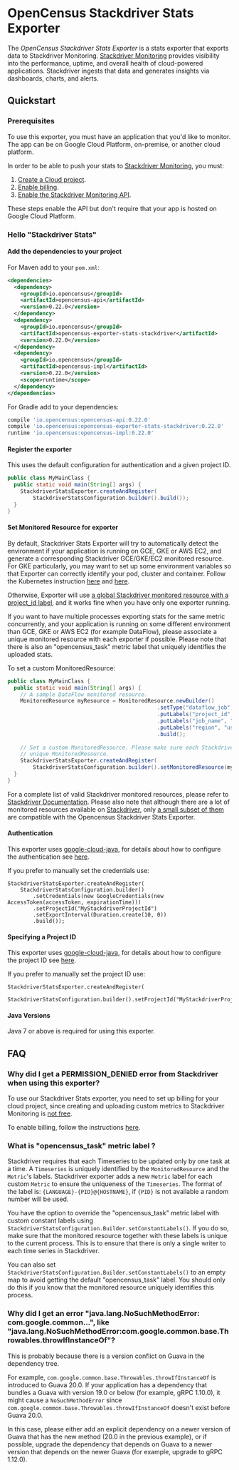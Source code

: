 # OpenCensus Stackdriver Stats Exporter

The *OpenCensus Stackdriver Stats Exporter* is a stats exporter that exports data to 
Stackdriver Monitoring. [Stackdriver Monitoring][stackdriver-monitoring] provides visibility into 
the performance, uptime, and overall health of cloud-powered applications. Stackdriver ingests that 
data and generates insights via dashboards, charts, and alerts.

## Quickstart

### Prerequisites

To use this exporter, you must have an application that you'd like to monitor. The app can be on 
Google Cloud Platform, on-premise, or another cloud platform.

In order to be able to push your stats to [Stackdriver Monitoring][stackdriver-monitoring], you must:

1. [Create a Cloud project](https://support.google.com/cloud/answer/6251787?hl=en).
2. [Enable billing](https://support.google.com/cloud/answer/6288653#new-billing).
3. [Enable the Stackdriver Monitoring API](https://console.cloud.google.com/apis/dashboard).

These steps enable the API but don't require that your app is hosted on Google Cloud Platform.

### Hello "Stackdriver Stats"

#### Add the dependencies to your project

For Maven add to your `pom.xml`:
```xml
<dependencies>
  <dependency>
    <groupId>io.opencensus</groupId>
    <artifactId>opencensus-api</artifactId>
    <version>0.22.0</version>
  </dependency>
  <dependency>
    <groupId>io.opencensus</groupId>
    <artifactId>opencensus-exporter-stats-stackdriver</artifactId>
    <version>0.22.0</version>
  </dependency>
  <dependency>
    <groupId>io.opencensus</groupId>
    <artifactId>opencensus-impl</artifactId>
    <version>0.22.0</version>
    <scope>runtime</scope>
  </dependency>
</dependencies>
```

For Gradle add to your dependencies:
```groovy
compile 'io.opencensus:opencensus-api:0.22.0'
compile 'io.opencensus:opencensus-exporter-stats-stackdriver:0.22.0'
runtime 'io.opencensus:opencensus-impl:0.22.0'
```

#### Register the exporter

This uses the default configuration for authentication and a given project ID.

```java
public class MyMainClass {
  public static void main(String[] args) {
    StackdriverStatsExporter.createAndRegister(
        StackdriverStatsConfiguration.builder().build());
  }
}
```

#### Set Monitored Resource for exporter

By default, Stackdriver Stats Exporter will try to automatically detect the environment if your 
application is running on GCE, GKE or AWS EC2, and generate a corresponding Stackdriver GCE/GKE/EC2 
monitored resource. For GKE particularly, you may want to set up some environment variables so that 
Exporter can correctly identify your pod, cluster and container. Follow the Kubernetes instruction 
[here](https://cloud.google.com/kubernetes-engine/docs/tutorials/custom-metrics-autoscaling#exporting_metrics_from_the_application) 
and [here](https://kubernetes.io/docs/tasks/inject-data-application/environment-variable-expose-pod-information/).

Otherwise, Exporter will use [a global Stackdriver monitored resource with a project_id label](https://cloud.google.com/monitoring/api/resources#tag_global), 
and it works fine when you have only one exporter running. 

If you want to have multiple processes exporting stats for the same metric concurrently, and your 
application is running on some different environment than GCE, GKE or AWS EC2 (for example DataFlow), 
please associate a unique monitored resource with each exporter if possible. 
Please note that there is also an "opencensus_task" metric label that uniquely identifies the 
uploaded stats.

To set a custom MonitoredResource:

```java
public class MyMainClass {
  public static void main(String[] args) {
    // A sample DataFlow monitored resource.
    MonitoredResource myResource = MonitoredResource.newBuilder()
                                               .setType("dataflow_job")
                                               .putLabels("project_id", "my_project")
                                               .putLabels("job_name", "my_job")
                                               .putLabels("region", "us-east1")
                                               .build();
    
    // Set a custom MonitoredResource. Please make sure each Stackdriver Stats Exporter has a 
    // unique MonitoredResource.      
    StackdriverStatsExporter.createAndRegister(
        StackdriverStatsConfiguration.builder().setMonitoredResource(myResource).build());
  }
}
```

For a complete list of valid Stackdriver monitored resources, please refer to [Stackdriver 
Documentation](https://cloud.google.com/monitoring/custom-metrics/creating-metrics#which-resource).
Please also note that although there are a lot of monitored resources available on [Stackdriver](https://cloud.google.com/monitoring/api/resources), 
only [a small subset of them](https://cloud.google.com/monitoring/custom-metrics/creating-metrics#which-resource) 
are compatible with the Opencensus Stackdriver Stats Exporter.

#### Authentication

This exporter uses [google-cloud-java](https://github.com/GoogleCloudPlatform/google-cloud-java),
for details about how to configure the authentication see [here](https://github.com/GoogleCloudPlatform/google-cloud-java#authentication).

If you prefer to manually set the credentials use:
```
StackdriverStatsExporter.createAndRegister(
    StackdriverStatsConfiguration.builder()
        .setCredentials(new GoogleCredentials(new AccessToken(accessToken, expirationTime)))
        .setProjectId("MyStackdriverProjectId")
        .setExportInterval(Duration.create(10, 0))
        .build());
```

#### Specifying a Project ID

This exporter uses [google-cloud-java](https://github.com/GoogleCloudPlatform/google-cloud-java),
for details about how to configure the project ID see [here](https://github.com/GoogleCloudPlatform/google-cloud-java#specifying-a-project-id).

If you prefer to manually set the project ID use:
```
StackdriverStatsExporter.createAndRegister(
    StackdriverStatsConfiguration.builder().setProjectId("MyStackdriverProjectId").build());
```

#### Java Versions

Java 7 or above is required for using this exporter.

## FAQ
### Why did I get a PERMISSION_DENIED error from Stackdriver when using this exporter?
To use our Stackdriver Stats exporter, you need to set up billing for your cloud project, since
creating and uploading custom metrics to Stackdriver Monitoring is
[not free](https://cloud.google.com/stackdriver/pricing_v2#monitoring-costs).

To enable billing, follow the instructions [here](https://support.google.com/cloud/answer/6288653#new-billing).

### What is "opencensus_task" metric label ?
Stackdriver requires that each Timeseries to be updated only by one task at a time. A
`Timeseries` is uniquely identified by the `MonitoredResource` and the `Metric`'s labels.
Stackdriver exporter adds a new `Metric` label for each custom `Metric` to ensure the uniqueness
of the `Timeseries`. The format of the label is: `{LANGUAGE}-{PID}@{HOSTNAME}`, if `{PID}` is not
available a random number will be used.

You have the option to override the "opencensus_task" metric label with custom constant labels using
`StackdriverStatsConfiguration.Builder.setConstantLabels()`. If you do so, make sure that the 
monitored resource together with these labels is unique to the current process. This is to ensure 
that there is only a single writer to each time series in Stackdriver.

You can also set `StackdriverStatsConfiguration.Builder.setConstantLabels()` to an empty map to 
avoid getting the default "opencensus_task" label. You should only do this if you know that the 
monitored resource uniquely identifies this process.

### Why did I get an error "java.lang.NoSuchMethodError: com.google.common...", like "java.lang.NoSuchMethodError:com.google.common.base.Throwables.throwIfInstanceOf"?
This is probably because there is a version conflict on Guava in the dependency tree.

For example, `com.google.common.base.Throwables.throwIfInstanceOf` is introduced to Guava 20.0.
If your application has a dependency that bundles a Guava with version 19.0 or below
(for example, gRPC 1.10.0), it might cause a `NoSuchMethodError` since
`com.google.common.base.Throwables.throwIfInstanceOf` doesn't exist before Guava 20.0.

In this case, please either add an explicit dependency on a newer version of Guava that has the 
new method (20.0 in the previous example), or if possible, upgrade the dependency that depends on 
Guava to a newer version that depends on the newer Guava (for example, upgrade to gRPC 1.12.0).

[stackdriver-monitoring]: https://cloud.google.com/monitoring/
